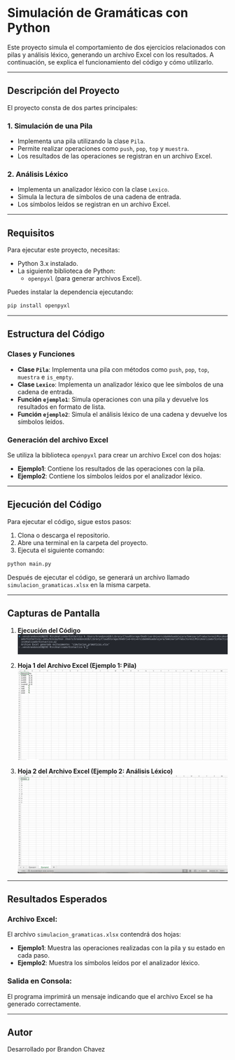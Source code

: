 # Simulación de Gramáticas con Python

Este proyecto simula el comportamiento de dos ejercicios relacionados con pilas y análisis léxico, generando un archivo Excel con los resultados. A continuación, se explica el funcionamiento del código y cómo utilizarlo.

---

## Descripción del Proyecto

El proyecto consta de dos partes principales:

### 1. Simulación de una Pila
   - Implementa una pila utilizando la clase `Pila`.
   - Permite realizar operaciones como `push`, `pop`, `top` y `muestra`.
   - Los resultados de las operaciones se registran en un archivo Excel.

### 2. Análisis Léxico
   - Implementa un analizador léxico con la clase `Lexico`.
   - Simula la lectura de símbolos de una cadena de entrada.
   - Los símbolos leídos se registran en un archivo Excel.

---

## Requisitos

Para ejecutar este proyecto, necesitas:

- Python 3.x instalado.
- La siguiente biblioteca de Python:
  - `openpyxl` (para generar archivos Excel).

Puedes instalar la dependencia ejecutando:

```bash
pip install openpyxl
```

---

## Estructura del Código

### Clases y Funciones

- **Clase `Pila`**: Implementa una pila con métodos como `push`, `pop`, `top`, `muestra` e `is_empty`.
- **Clase `Lexico`**: Implementa un analizador léxico que lee símbolos de una cadena de entrada.
- **Función `ejemplo1`**: Simula operaciones con una pila y devuelve los resultados en formato de lista.
- **Función `ejemplo2`**: Simula el análisis léxico de una cadena y devuelve los símbolos leídos.

### Generación del archivo Excel

Se utiliza la biblioteca `openpyxl` para crear un archivo Excel con dos hojas:

- **Ejemplo1**: Contiene los resultados de las operaciones con la pila.
- **Ejemplo2**: Contiene los símbolos leídos por el analizador léxico.

---

## Ejecución del Código

Para ejecutar el código, sigue estos pasos:

1. Clona o descarga el repositorio.
2. Abre una terminal en la carpeta del proyecto.
3. Ejecuta el siguiente comando:

```bash
python main.py
```

Después de ejecutar el código, se generará un archivo llamado `simulacion_gramaticas.xlsx` en la misma carpeta.

---

## Capturas de Pantalla

1. **Ejecución del Código**  
   ![Ejecución del Código](img/ejecucion.png)

2. **Hoja 1 del Archivo Excel (Ejemplo 1: Pila)**  
   ![Hoja 1 - Ejemplo 1](img/excel1.png)

3. **Hoja 2 del Archivo Excel (Ejemplo 2: Análisis Léxico)**  
   ![Hoja 2 - Ejemplo 2](img/excel2.png)

---

## Resultados Esperados

### Archivo Excel:
El archivo `simulacion_gramaticas.xlsx` contendrá dos hojas:

- **Ejemplo1**: Muestra las operaciones realizadas con la pila y su estado en cada paso.
- **Ejemplo2**: Muestra los símbolos leídos por el analizador léxico.

### Salida en Consola:
El programa imprimirá un mensaje indicando que el archivo Excel se ha generado correctamente.

---

## Autor
Desarrollado por Brandon Chavez
